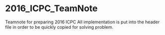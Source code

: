 # 2016_ICPC_TeamNote
Teamnote for preparing 2016 ICPC
All implementation is put into the header file in order to be quickly copied for solving problem.
